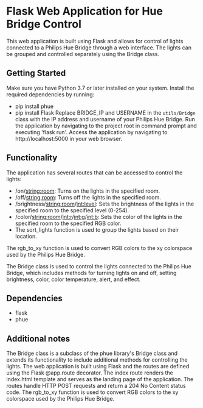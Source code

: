 # Flask Web Application for Hue Bridge Control
This web application is built using Flask and allows for control of lights connected to a Philips Hue Bridge through a web interface. The lights can be grouped and controlled separately using the Bridge class.

## Getting Started
Make sure you have Python 3.7 or later installed on your system.
Install the required dependencies by running:
- pip install phue
- pip install Flask
Replace BRIDGE_IP and USERNAME in the `utils/Bridge` class with the IP address and username of your Philips Hue Bridge.
Run the application by navigating to the project root in command prompt and executing 'flask run'.
Access the application by navigating to http://localhost:5000 in your web browser.

## Functionality
The application has several routes that can be accessed to control the lights:

- /on/<string:room>: Turns on the lights in the specified room.
- /off/<string:room>: Turns off the lights in the specified room.
- /brightness/<string:room>/<int:level>: Sets the brightness of the lights in the specified room to the specified level (0-254).
- /color/<string:room>/<int:r>/<int:g>/<int:b>: Sets the color of the lights in the specified room to the specified RGB color.
- The sort_lights function is used to group the lights based on their location.

The rgb_to_xy function is used to convert RGB colors to the xy colorspace used by the Philips Hue Bridge.

The Bridge class is used to control the lights connected to the Philips Hue Bridge, which includes methods for turning lights on and off, setting brightness, color, color temperature, alert, and effect.

## Dependencies
- flask
- phue

## Additional notes
The Bridge class is a subclass of the phue library's Bridge class and extends its functionality to include additional methods for controlling the lights.
The web application is built using Flask and the routes are defined using the Flask @app.route decorator.
The index route renders the index.html template and serves as the landing page of the application.
The routes handle HTTP POST requests and return a 204 No Content status code.
The rgb_to_xy function is used to convert RGB colors to the xy colorspace used by the Philips Hue Bridge.
